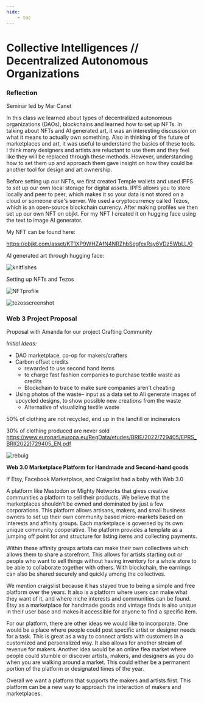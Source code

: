 ```yaml
---
hide:
    - toc
---
```


# Collective Intelligences // Decentralized Autonomous Organizations

### Reflection

Seminar led by Mar Canet

In this class we learned about types of decentralized autonomous organizations (DAOs), blockchains and learned how to set up NFTs. In talking about NFTs and AI generated art, it was an interesting discussion on what it means to actually own something. Also in thinking of the future of marketplaces and art, it was useful to understand the basics of these tools. I think many designers and artists are reluctant to use them and they feel like they will be replaced through these methods. However, understanding how to set them up and approach them gave insight on how they could be another tool for design and art ownership.

Before setting up our NFTs, we first created Temple wallets and used IPFS to set up our own local storage for digital assets. IPFS allows you to store locally and peer to peer, which makes it so your data is not stored on a cloud or someone else's server. We used a cryptocurrency called Tezos, which is an open-source blockchain currency. After making profiles we then set up our own NFT on objkt. For my NFT I created it on hugging face using the text to image AI generator. 


My NFT can be found here:

https://objkt.com/asset/KT1XP9WHZAfN4NRZhbSegfexRsy6VDz5WbLL/0

AI generated art through hugging face:

![knitfishes](../images/3Term/knitfishes.jpg)

Setting up NFTs and Tezos 

![NFTprofile](../images/3Term/NFTprofile.JPG)

![tezosscreenshot](../images/3Term/tezosscreenshot.JPG)



### Web 3 Project Proposal

Proposal with Amanda for our project Crafting Community

*Initial Ideas:*

- DAO marketplace, co-op for makers/crafters
- Carbon offset credits
    - rewarded to use second hand items 
    - to charge fast fashion companies to purchase textile waste as credits
    - Blockchain to trace to make sure companies aren’t cheating 
- Using photos of the waste– input as a data set to AIi generate images of upcycled designs, to show possible new creations from the waste
    - Alternative of visualizing textile waste 


50% of clothing are not recycled, end up in the landfill or incinerators

30% of clothing produced are never sold
https://www.europarl.europa.eu/RegData/etudes/BRIE/2022/729405/EPRS_BRI(2022)729405_EN.pdf

![rebuig](../images/3Term/rebuig.JPG)

**Web 3.0 Marketplace Platform for Handmade and Second-hand goods**

If Etsy, Facebook Marketplace, and Craigslist had a baby with Web 3.0

A platform like Mastodon or Mighty Networks that gives creative communities a platform to sell their products. We believe that the marketplaces shouldn’t be owned and dominated by just a few corporations. This platform allows artisans, makers, and small business owners to set up their own community based micro-markets based on interests and affinity groups. Each marketplace is governed by its own unique community cooperative. The platform provides a template as a jumping off point for and structure for listing items and collecting payments.

Within these affinity groups artists can make their own collectives which allows them to share a storefront. This allows for artists starting out or people who want to sell things without having inventory for a whole store to be able to collaborate together with others. With blockchain, the earnings can also be shared securely and quickly among the collectives. 

We mention craigslist because it has stayed true to being a simple and free platform over the years. It also is a platform where users can make what they want of it, and where niche interests and communities can be found. Etsy as a marketplace for handmade goods and vintage finds is also unique in their user base and makes it accessible for anyone to find a specific item.  

For our platform, there are other ideas we would like to incorporate. One would be a place where people could post specific artist or designer needs for a task. This is great as a way to connect artists with customers in a customized and personalized way. It also allows for another stream of revenue for makers. Another idea would be an online flea market where people could stumble or discover artists, makers, and designers as you do when you are walking around a market. This could either be a permanent portion of the platform or designated times of the year. 

Overall we want a platform that supports the makers and artists first. This platform can be a new way to approach the interaction of makers and marketplaces. 

